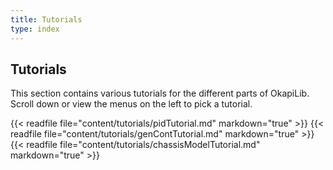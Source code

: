 ```yaml
---
title: Tutorials
type: index
---
```


## Tutorials

This section contains various tutorials for the different parts of OkapiLib. Scroll down or view the menus on the left to pick a tutorial.

{{< readfile file="content/tutorials/pidTutorial.md" markdown="true" >}}
{{< readfile file="content/tutorials/genContTutorial.md" markdown="true" >}}
{{< readfile file="content/tutorials/chassisModelTutorial.md" markdown="true" >}}

